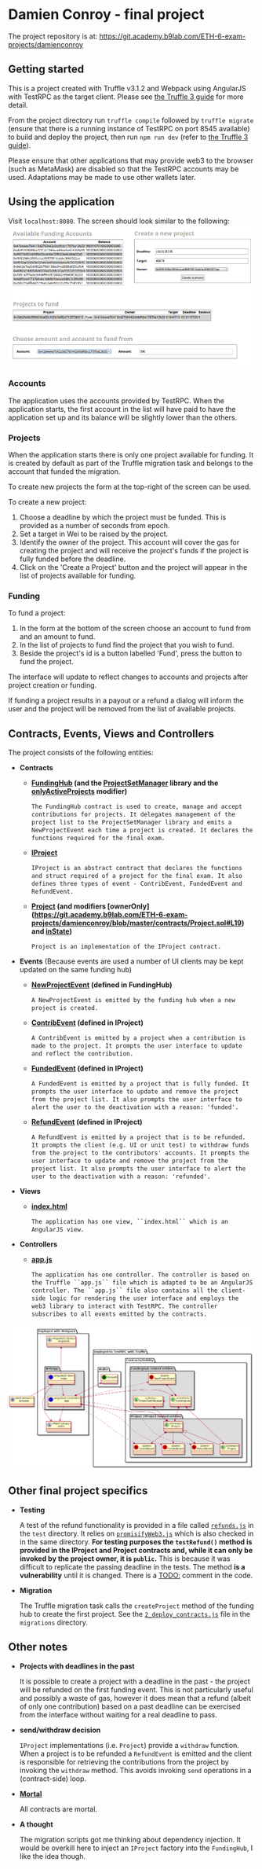 # Damien Conroy - final project

The project repository is at: https://git.academy.b9lab.com/ETH-6-exam-projects/damienconroy

## Getting started
This is a project created with Truffle v3.1.2 and Webpack using AngularJS with TestRPC as the target client.
Please see [the Truffle 3 guide](http://truffleframework.com/tutorials/building-testing-frontend-app-truffle-3) for more detail.

From the project directory run `truffle compile` followed by `truffle migrate` (ensure that there is a running instance of TestRPC on port 8545 available) to build and deploy the project, then run
`npm run dev` (refer to [the Truffle 3 guide](http://truffleframework.com/tutorials/building-testing-frontend-app-truffle-3)).

Please ensure that other applications that may provide web3 to the browser (such as MetaMask) are disabled so that the TestRPC accounts may be used. Adaptations may be made to use other wallets later.

## Using the application
Visit `localhost:8080`. The screen should look similar to the following:
        ![screenshot](docs/screenshot.png)

### Accounts
The application uses the accounts provided by TestRPC. When the application starts, the first account in the list will have paid to have the application set up and its balance will be slightly lower than the others.

### Projects
When the application starts there is only one project available for funding. It is created by default as part of the Truffle migration task and belongs to the account that funded the migration.

To create new projects the form at the top-right of the screen can be used.

To create a new project:
1. Choose a deadline by which the project must be funded. This is provided as a number of seconds from epoch.
2. Set a target in Wei to be raised by the project.
3. Identify the owner of the project. This account will cover the gas for creating the project and will receive the project's funds if the project is fully funded before the deadline.
4. Click on the 'Create a Project' button and the project will appear in the list of projects available for funding.

### Funding
To fund a project:
1. In the form at the bottom of the screen choose an account to fund from and an amount to fund.
2. In the list of projects to fund find the project that you wish to fund.
3. Beside the project's id is a button labelled 'Fund', press the button to fund the project.

The interface will update to reflect changes to accounts and projects after project creation or funding.

If funding a project results in a payout or a refund a dialog will inform the user and the project will be removed from the list of available projects.

## Contracts, Events, Views and Controllers
The project consists of the following entities:

* __Contracts__
  * __[FundingHub](https://git.academy.b9lab.com/ETH-6-exam-projects/damienconroy/blob/master/contracts/FundingHub.sol) (and the [ProjectSetManager](https://git.academy.b9lab.com/ETH-6-exam-projects/damienconroy/blob/master/contracts/ProjectSetManager.sol) library and the [onlyActiveProjects](https://git.academy.b9lab.com/ETH-6-exam-projects/damienconroy/blob/master/contracts/FundingHub.sol#L19) modifier)__

        The FundingHub contract is used to create, manage and accept contributions for projects. It delegates management of the project list to the ProjectSetManager library and emits a NewProjectEvent each time a project is created. It declares the functions required for the final exam.
  * __[IProject](https://git.academy.b9lab.com/ETH-6-exam-projects/damienconroy/blob/master/contracts/IProject.sol)__

        IProject is an abstract contract that declares the functions and struct required of a project for the final exam. It also defines three types of event - ContribEvent, FundedEvent and RefundEvent.
  * __[Project](https://git.academy.b9lab.com/ETH-6-exam-projects/damienconroy/blob/master/contracts/Project.sol) (and modifiers [ownerOnly] (https://git.academy.b9lab.com/ETH-6-exam-projects/damienconroy/blob/master/contracts/Project.sol#L19) and [inState](https://git.academy.b9lab.com/ETH-6-exam-projects/damienconroy/blob/master/contracts/Project.sol#L12))__

        Project is an implementation of the IProject contract.
* __Events__ (Because events are used a number of UI clients may be kept updated on the same funding hub)
  * __[NewProjectEvent](https://git.academy.b9lab.com/ETH-6-exam-projects/damienconroy/blob/master/contracts/FundingHub.sol#L26) (defined in FundingHub)__

        A NewProjectEvent is emitted by the funding hub when a new project is created.
  * __[ContribEvent](https://git.academy.b9lab.com/ETH-6-exam-projects/damienconroy/blob/master/contracts/IProject.sol#L16) (defined in IProject)__

        A ContribEvent is emitted by a project when a contribution is made to the project. It prompts the user interface to update and reflect the contribution.

  * __[FundedEvent](https://git.academy.b9lab.com/ETH-6-exam-projects/damienconroy/blob/master/contracts/IProject.sol#L21) (defined in IProject)__

        A FundedEvent is emitted by a project that is fully funded. It prompts the user interface to update and remove the project from the project list. It also prompts the user interface to alert the user to the deactivation with a reason: 'funded'.

  * __[RefundEvent](https://git.academy.b9lab.com/ETH-6-exam-projects/damienconroy/blob/master/contracts/IProject.sol#L26) (defined in IProject)__

        A RefundEvent is emitted by a project that is to be refunded. It prompts the client (e.g. UI or unit test) to withdraw funds from the project to the contributors' accounts. It prompts the user interface to update and remove the project from the project list. It also prompts the user interface to alert the user to the deactivation with a reason: 'refunded'.

* __Views__
  * __[index.html](https://git.academy.b9lab.com/ETH-6-exam-projects/damienconroy/blob/master/app/index.html)__

        The application has one view, ``index.html`` which is an AngularJS view.
* __Controllers__
  * __[app.js](https://git.academy.b9lab.com/ETH-6-exam-projects/damienconroy/blob/master/app/javascripts/app.js)__

        The application has one controller. The controller is based on the Truffle ``app.js`` file which is adapted to be an AngularJS controller. The ``app.js`` file also contains all the client-side logic for rendering the user interface and employs the web3 library to interact with TestRPC. The controller subscribes to all events emitted by the contracts.

![](docs/class.png)

## Other final project specifics

* __Testing__

    A test of the refund functionality is provided in a file called [``refunds.js``](https://git.academy.b9lab.com/ETH-6-exam-projects/damienconroy/blob/master/test/refunds.js) in the ``test`` directory. It relies on [``promisifyWeb3.js``](https://gist.github.com/xavierlepretre/90f0feafccc07b267e44a87050b95caa#file-promisifyweb3-js) which is also checked in in the same directory. __For testing purposes the ``testRefund()`` method is provided in the IProject and Project contracts and, while it can only be invoked by the project owner, it is ``public``.__ This is because it was difficult to replicate the passing deadline in the tests. The method __is a vulnerability__ until it is changed. There is a [TODO:](https://git.academy.b9lab.com/ETH-6-exam-projects/damienconroy/blob/master/contracts/Project.sol#L115) comment in the code.

* __Migration__

    The Truffle migration task calls the ``createProject`` method of the funding hub to create the first project. See the [``2_deploy_contracts.js``](https://git.academy.b9lab.com/ETH-6-exam-projects/damienconroy/blob/master/migrations/2_deploy_contracts.js#L20) file in the ``migrations`` directory.

## Other notes
* __Projects with deadlines in the past__

    It is possible to create a project with a deadline in the past - the project will be refunded on the first funding event. This is not particularly useful and possibly a waste of gas, however it does mean that a refund (albeit of only one contribution) based on a past deadline can be exercised from the interface without waiting for a real deadline to pass.

* __send/withdraw decision__

    ``IProject`` implementations (i.e. ``Project``) provide a ``withdraw`` function. When a project is to be refunded a ``RefundEvent`` is emitted and the client is responsible for retrieving the contributions from the project by invoking the ``withdraw`` method. This avoids invoking ``send`` operations in a (contract-side) loop.

* __[Mortal](https://git.academy.b9lab.com/ETH-6-exam-projects/damienconroy/blob/master/contracts/std/Mortal.sol)__

    All contracts are mortal.
    
* __A thought__

    The migration scripts got me thinking about dependency injection. It would be overkill here to inject an `IProject` factory into the `FundingHub`, I like the idea though.
